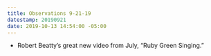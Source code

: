 ```yaml
---
title: Observations 9-21-19
datestamp: 20190921
date: 2019-10-13 14:54:00 -05:00
---
```


- Robert Beatty’s great new video from July, “Ruby Green Singing.”

